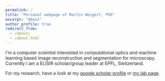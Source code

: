 ```yaml
---
permalink: /
title: "Personal webpage of Martin Weigert, PhD"
excerpt: "About"
author_profile: true
redirect_from: 
  - /about/
  - /about.html
---
```


I'm a computer scientist interested in computational optics and machine learning based image reconstruction and segmentation for microscopy. 
Currently I am a ELISIR scholar/group leader at EPFL, Switzerland.

For my research, have a look at my [google scholar profile](https://scholar.google.com/citations?user=ZltxyqoAAAAJ&hl) or [my lab page](https://www.epfl.ch/labs/weigert-lab/). 
